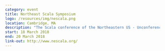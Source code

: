 ```yaml
---
category: event
title: Northeast Scala Symposium
logo: /resources/img/nescala.png
location: Cambridge, MA
description: "The Scala conference of the Northeastern US - Unconference + NE Scala + Typelevel Summit"
start: 18 March 2018
end: 20 March 2018
link-out: http://www.nescala.org/
---
```

